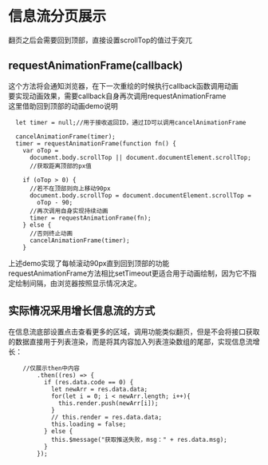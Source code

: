 # 信息流分页展示
翻页之后会需要回到顶部，直接设置scrollTop的值过于突兀
## requestAnimationFrame(callback)
这个方法将会通知浏览器，在下一次重绘的时候执行callback函数调用动画  
要实现动画效果，需要callback自身再次调用requestAnimationFrame  
这里借助回到顶部的动画demo说明
```
  let timer = null;//用于接收返回ID，通过ID可以调用cancelAnimationFrame

  cancelAnimationFrame(timer);
  timer = requestAnimationFrame(function fn() {
    var oTop =
      document.body.scrollTop || document.documentElement.scrollTop;
      //获取距离顶部的px值

    if (oTop > 0) {
      //若不在顶部则向上移动90px
      document.body.scrollTop = document.documentElement.scrollTop =
        oTop - 90;
      //再次调用自身实现持续动画
      timer = requestAnimationFrame(fn);
    } else {
      //否则终止动画
      cancelAnimationFrame(timer);
    }
```
上述demo实现了每帧滚动90px直到回到顶部的功能  
requestAnimationFrame方法相比setTimeout更适合用于动画绘制，因为它不指定绘制间隔，由浏览器按照显示情况决定。
## 实际情况采用增长信息流的方式
在信息流底部设置点击查看更多的区域，调用功能类似翻页，但是不会将接口获取的数据直接用于列表渲染，而是将其内容加入列表渲染数组的尾部，实现信息流增长：
```
    //仅展示then中内容
        .then((res) => {
          if (res.data.code == 0) {
            let newArr = res.data.data;
            for(let i = 0; i < newArr.length; i++){
              this.render.push(newArr[i]);
            }
            // this.render = res.data.data;
            this.loading = false;
          } else {
            this.$message("获取推送失败，msg：" + res.data.msg);
          }
        });    
```